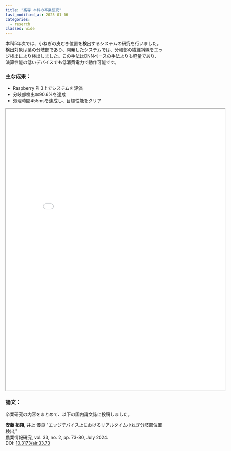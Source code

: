 ```yaml
---
title: "高専 本科の卒業研究"
last_modified_at: 2025-01-06
categories:
  - reserch
classes: wide
---
```


本科5年次では、小ねぎの皮むき位置を検出するシステムの研究を行いました。検出対象は葉の分岐部であり、開発したシステムでは、分岐部の繊維斜線をエッジ検出により検出しました。この手法はDNNベースの手法よりも軽量であり、演算性能の低いデバイスでも低消費電力で動作可能です。

### 主な成果：

* Raspberry Pi 3上でシステムを評価
* 分岐部検出率90.6%を達成
* 処理時間455msを達成し、目標性能をクリア

<iframe src="{{ site.url }}{{ site.baseurl }}/assets/pdfs/sotsuken_slide" width="700" height="900"></iframe>


### 論文：

卒業研究の内容をまとめて、以下の国内論文誌に投稿しました。

 **安藤 拓翔**, 井上 優良
  "エッジデバイス上におけるリアルタイム小ねぎ分岐部位置検出,"  
  農業情報研究, vol. 33, no. 2, pp. 73-80, July 2024.  
  DOI: [10.3173/air.33.73](https://doi.org/10.3173/air.33.73)  